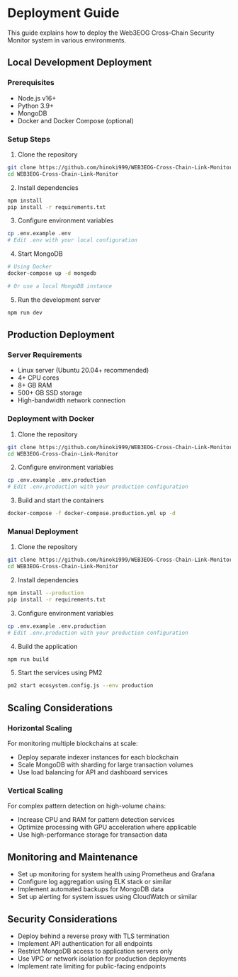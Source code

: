 # Deployment Guide

This guide explains how to deploy the Web3EOG Cross-Chain Security Monitor system in various environments.

## Local Development Deployment

### Prerequisites

- Node.js v16+
- Python 3.9+
- MongoDB
- Docker and Docker Compose (optional)

### Setup Steps

1. Clone the repository
```bash
git clone https://github.com/hinoki999/WEB3EOG-Cross-Chain-Link-Monitor.git
cd WEB3EOG-Cross-Chain-Link-Monitor
```

2. Install dependencies
```bash
npm install
pip install -r requirements.txt
```

3. Configure environment variables
```bash
cp .env.example .env
# Edit .env with your local configuration
```

4. Start MongoDB
```bash
# Using Docker
docker-compose up -d mongodb

# Or use a local MongoDB instance
```

5. Run the development server
```bash
npm run dev
```

## Production Deployment

### Server Requirements

- Linux server (Ubuntu 20.04+ recommended)
- 4+ CPU cores
- 8+ GB RAM
- 500+ GB SSD storage
- High-bandwidth network connection

### Deployment with Docker

1. Clone the repository
```bash
git clone https://github.com/hinoki999/WEB3EOG-Cross-Chain-Link-Monitor.git
cd WEB3EOG-Cross-Chain-Link-Monitor
```

2. Configure environment variables
```bash
cp .env.example .env.production
# Edit .env.production with your production configuration
```

3. Build and start the containers
```bash
docker-compose -f docker-compose.production.yml up -d
```

### Manual Deployment

1. Clone the repository
```bash
git clone https://github.com/hinoki999/WEB3EOG-Cross-Chain-Link-Monitor.git
cd WEB3EOG-Cross-Chain-Link-Monitor
```

2. Install dependencies
```bash
npm install --production
pip install -r requirements.txt
```

3. Configure environment variables
```bash
cp .env.example .env.production
# Edit .env.production with your production configuration
```

4. Build the application
```bash
npm run build
```

5. Start the services using PM2
```bash
pm2 start ecosystem.config.js --env production
```

## Scaling Considerations

### Horizontal Scaling

For monitoring multiple blockchains at scale:

- Deploy separate indexer instances for each blockchain
- Scale MongoDB with sharding for large transaction volumes
- Use load balancing for API and dashboard services

### Vertical Scaling

For complex pattern detection on high-volume chains:

- Increase CPU and RAM for pattern detection services
- Optimize processing with GPU acceleration where applicable
- Use high-performance storage for transaction data

## Monitoring and Maintenance

- Set up monitoring for system health using Prometheus and Grafana
- Configure log aggregation using ELK stack or similar
- Implement automated backups for MongoDB data
- Set up alerting for system issues using CloudWatch or similar

## Security Considerations

- Deploy behind a reverse proxy with TLS termination
- Implement API authentication for all endpoints
- Restrict MongoDB access to application servers only
- Use VPC or network isolation for production deployments
- Implement rate limiting for public-facing endpoints
